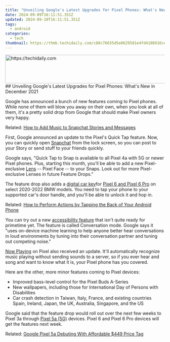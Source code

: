 ```yaml
---
title: "Unveiling Google's Latest Upgrades for Pixel Phones: What's New in December 2021"
date: 2024-09-09T16:11:51.351Z
updated: 2024-09-10T16:11:51.351Z
tags:
  - android
categories:
  - tech
thumbnail: https://thmb.techidaily.com/c88c76635d5e0629581e4fd4108916cee892ed1d438b3013953d19ca906db797.jpg
---
```


<!-- affiliate ads begin -->
<a href="https://appsumo.8odi.net/c/5597632/2130873/7443" target="_top" id="2130873">
  <img src="//a.impactradius-go.com/display-ad/7443-2130873" border="0" alt="https://techidaily.com" width="600" height="90"/>
</a>
<img height="0" width="0" src="https://appsumo.8odi.net/i/5597632/2130873/7443" style="position:absolute;visibility:hidden;" border="0" />
<!-- affiliate ads end -->
## Unveiling Google's Latest Upgrades for Pixel Phones: What's New in December 2021

Google has announced a bunch of new features coming to Pixel phones. While none of them will blow you away on their own, when you look at all of them, it's a pretty solid drop from Google that should make Pixel owners very happy.

Related: [How to Add Music to Snapchat Stories and Messages](https://facebook-clips.techidaily.com/2024-approved-best-in-the-shadows-vids-2023s-prime-8-app-list/) 

 First, Google announced an update to the Pixel's Quick Tap feature. Now, you can quickly open [Snapchat](https://facebook-clips.techidaily.com/2024-approved-best-in-the-shadows-vids-2023s-prime-8-app-list/) from the lock screen, so you can post to your Story or send stuff to your friends quickly.

 Google says, "Quick Tap to Snap is available to all Pixel 4a with 5G or newer Pixel phones. Plus, starting this month, you'll be able to add a new Pixel-exclusive [Lens](https://change-location.techidaily.com/how-to-teleport-your-gps-location-on-zte-blade-a73-5g-drfone-by-drfone-virtual-android/) \-- Pixel Face -- to your Snaps. Look out for more Pixel-exclusive Lenses in future Feature Drops."

 The feature drop also adds a [digital car key](https://extra-support.techidaily.com/in-2024-optimizing-screen-space-for-virtual-clarity-and-detail/)for [Pixel 6 and Pixel 6 Pro](https://unlock-android.techidaily.com/top-apps-and-online-tools-to-track-itel-p55t-phone-withwithout-imei-number-by-drfone-android/) on select 2020-2022 BMW models. You need to tap your phone to your supported car's door handle, and you'll be able to unlock it and hop in.

Related: [How to Perform Actions by Tapping the Back of Your Android Phone](https://pokemon-go-android.techidaily.com/in-2024-how-can-i-catch-the-regional-pokemon-without-traveling-on-realme-narzo-n53-drfone-by-drfone-virtual-android/) 

 You can try out a new [accessibility feature](https://pokemon-go-android.techidaily.com/in-2024-how-can-i-catch-the-regional-pokemon-without-traveling-on-realme-narzo-n53-drfone-by-drfone-virtual-android/) that isn't quite ready for primetime yet. The feature is called Conversation mode. Google says it "uses on-device machine learning to help anyone better hear conversations in loud environments by tuning into their conversation partner and tuning out competing noise."

[Now Playing](https://extra-approaches.techidaily.com/updated-optimal-strategies-for-downloading-audio-from-pinterest-videos/) on Pixel also received an update. It'll automatically recognize music playing without sending sounds to a server, so if you ever hear and song and want to know what it is, your Pixel phone has you covered.

 Here are the other, more minor features coming to Pixel devices:

* Improved bass-level control for the Pixel Buds A-Series
* New wallpapers, including those for International Day of Persons with Disabilities
* Car crash detection in Taiwan, Italy, France, and existing countries Spain, Ireland, Japan, the UK, Australia, Singapore, and the US

 Google said that the feature drop would roll out over the next few weeks to Pixel 3a through [Pixel 5a (5G)](https://some-skills.techidaily.com/new-top-starter-gear-for-gopro-cameras/) devices. Pixel 6 and Pixel 6 Pro devices will get the features next week.

Related: [Google Pixel 5a Debuting With Affordable $449 Price Tag](https://some-skills.techidaily.com/new-top-starter-gear-for-gopro-cameras/)

<ins class="adsbygoogle"
     style="display:block"
     data-ad-format="autorelaxed"
     data-ad-client="ca-pub-7571918770474297"
     data-ad-slot="1223367746"></ins>



<ins class="adsbygoogle"
     style="display:block"
     data-ad-client="ca-pub-7571918770474297"
     data-ad-slot="8358498916"
     data-ad-format="auto"
     data-full-width-responsive="true"></ins>


